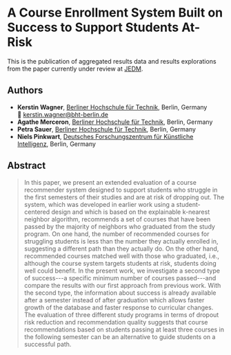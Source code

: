 # A Course Enrollment System Built on Success to Support Students At-Risk

This is the publication of aggregated results data and results explorations from the paper currently under review at [JEDM](https://jedm.educationaldatamining.org/).

## Authors

- **Kerstin Wagner**, [Berliner Hochschule für Technik](https://www.bht-berlin.de/), Berlin, Germany
<br>📧 kerstin.wagner@bht-berlin.de
- **Agathe Merceron**, [Berliner Hochschule für Technik](https://www.bht-berlin.de/), Berlin, Germany
- **Petra Sauer**, [Berliner Hochschule für Technik](https://www.bht-berlin.de/), Berlin, Germany
- **Niels Pinkwart**, [Deutsches Forschungszentrum für Künstliche Intelligenz](https://www.dfki.de), Berlin, Germany

## Abstract

> In this paper, we present an extended evaluation of a course recommender system designed to support students who struggle in the first semesters of their studies and are at risk of dropping out. 
The system, which was developed in earlier work using a student-centered design and which is based on the explainable k-nearest neighbor algorithm, recommends a set of courses that have been passed by the majority of neighbors who graduated from the study program. 
On one hand, the number of recommended courses for struggling students is less than the number they actually enrolled in, suggesting a different path than they actually do. 
On the other hand, recommended courses matched well with those who graduated, i.e., although the course system targets students at risk, students doing well could benefit.
In the present work, we investigate a second type of success---a specific minimum number of courses passed---and compare the results with our first approach from previous work.
With the second type, the information about success is already available after a semester instead of after graduation which allows faster growth of the database and faster response to curricular changes. 
The evaluation of three different study programs in terms of dropout risk reduction and recommendation quality suggests that course recommendations based on students passing at least three courses in the following semester can be an alternative to guide students on a successful path.


